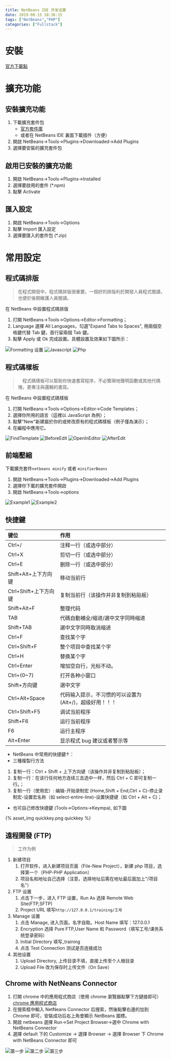 ```yaml
---
title: NetBeans IDE 开发设置
date: 2019-08-15 18:36:15
tags: ["NetBeans","PHP"]
categories: ["Fullstack"]
---
```


# 安裝
[官方下載點](https://netbeans.org/)

# 擴充功能
## 安裝擴充功能
1. 下載擴充套件包  
    * [官方套件庫](http://plugins.netbeans.org/PluginPortal/)
    * 或者在 NetBeans IDE 裏面下載插件（方便）
2. 開啟 NetBeans→Tools→Plugins→Downloaded→Add Plugins
3. 選擇要安裝的擴充套件包

## 啟用已安裝的擴充功能
1. 開啟 NetBeans→Tools→Plugins→Installed
2. 選擇要啟用的套件 (\*.npm)
3. 點擊 Activate

## 匯入設定
1. 開啟 NetBeans→Tools→Options
2. 點擊 Import 匯入設定
3. 選擇要匯入的套件包 (\*.zip)

# 常用設定
## 程式碼排版
> 在程式開發中，程式碼排版很重要。一個好的排版利於開發人員程式閱讀，也便於後期維護人員閱讀。

在 NetBeans 中設置程式碼排版
1. 打開 NetBeans->Tools->Options->Editor->Formatting；
2. Language 選擇 All Languages，勾選"Expand Tabs to Spaces", 用兩個空格鍵代替 Tab 鍵，首行留兩個 Tab 鍵。
3. 點擊 Apply 或 Ok 完成設置。具體設置及效果如下圖所示：

![Formatting 设置](images/Formatting.png)
![Javascript](images/Javascript.png)
![Php](images/Php.png)

## 程式碼樣板
>　程式碼樣板可以幫助你快速書寫程序，不必繁瑣地聲明函數或其他代碼塊，更專注與邏輯的書寫。

在 NetBeans 中設置程式碼樣板
1. 打開 NetBeans→Tools→Options→Editor→Code Templates；
2. 選擇你所用的語言（這裡以 JavaScript 為例）；
3. 點擊"New"新建屬於你的或修改原有的程式碼樣板（例子僅為演示）；
4. 在編程中應用它。

![FindTemplate](images/FindTemplate.png)
![BeforeEdit](images/BeforeEdit.png)
![OpenInEditor](images/OpenInEditor.png)
![AfterEdit](images/AfterEdit.png)

## 前端壓縮
下載擴充套件`netbeans minify` 或者 `minifierBeans`
1. 開啟 NetBeans→Tools→Plugins→Downloaded→Add Plugins
2. 選擇你下載的擴充套件開啟
3. 開啟 NetBeans→Tools→options

![Example1](images/Example1.png)
![Example2](images/Example2.png)

## 快捷鍵
|键位|作用|
|:--|:--|
|Ctrl+/|注释一行（或选中部分）|
|Ctrl+X|剪切一行（或选中部分）|
|Ctrl+E|删除一行（或选中部分）|
|Shift+Alt+上下方向键|移动当前行|
|Ctrl+Shift+上下方向键|复制当前行（该操作并非复制到粘贴板）|
|Shift+Alt+F|整理代码|
|TAB|代碼自動補全/缩进/選中文字同時缩进|
|Shift+TAB|選中文字同時取消缩进|
|Ctrl+F|查找某个字|
|Ctrl+Shift+F|整个项目中查找某个字|
|Ctrl+H|替换某个字|
|Ctrl+Enter|增加空白行，光标不动。|
|Ctrl+(0~7)|打开各种小窗口|
|Shift+方向键|選中文字|
|Ctrl+Alt+Space|代码输入提示，不习惯的可以设置为 (Alt+/)，超级好用！！！|
|Ctrl+Shift+F5|调试当前程序|
|Shift+F6|运行当前程序|
|F6|运行主程序|
|Alt+Enter|显示程式 bug 建议或者警示等|

* NetBeans 中常用的快捷鍵↑：  
* 三種複製行方法
 1. 复制一行：Ctrl + Shift + 上下方向键（该操作并非复制到粘贴板）；  
 2. 复制一行：在该行任何地方连续三击选中一样，然后 Ctrl + C 即可复制一行。；  
 3. 复制一行（使用宏）: 编辑-开始录制宏 (Home,Shift + End,Ctrl + C)-停止录制宏-设置宏名称（如 select-entire-line)-设置快捷键（如 Ctrl + Alt + C)； 
* 也可自己修改快捷鍵 (Tools→Options→Keympa), 如下圖

{% asset_img quickkey.png quickkey %}

## 遠程開發 (FTP)
> 工作为例

1. 新建项目
    1. 打开软件，进入新建项目页面（File-New Project），新建 php 项目，选择第一个（PHP-PHP Application）
    2. 项目名和地址自己选择（注意，选择地址后需在地址最后面加上"/项目名"）
2. FTP 设置
    1. 点击下一步，进入 FTP 设置，Run As 选择 Remote Web Site(FTP,SFTP)
    2. Project URL 填写`http://127.0.0.1/training/工号`
3. Manage 设置
    1. 点击 Manage, 进入页面。名字自取。Host Name 填写：127.0.0.1
    2. Encryption 选择 Pure FTP,User Name 和 Password（填写工号/课务系统登录密码）
    3. Initial Directory 填写_training
    4. 点击 Test Connection 测试是否连接成功
4. 其他设置
    1. Upload Directory, 上传目录不填，直接上传至个人根目录
    2. Upload File 改为保存时上传文件（On Save）

## Chrome with NetNeans Connector
1. 打開 chrome 中的應用程式商店（使用 chrome 瀏覽器點擊下方鏈接即可）  
[chrome 應用程式商店](https://chrome.google.com/webstore/category/themes?hl=en-US/)
2. 在搜索框中輸入 NetNeans Connector 后搜索，然後點擊右邊的加到 Chrome 即可，安裝成功后右上角會顯示 NetBeans 圖標。
3. 開啟 netbeans 選擇 Run→Set Project Browser→選中 Chrome with NetBeans Connector
4. 選擇 default 下的 Customize → 選擇 Browser → 選擇 Browser 下 Chrome with NetBeans Connector 即可

![第一步](images/01.png)
![第二步](images/02.png)
![第三步](images/03.png)